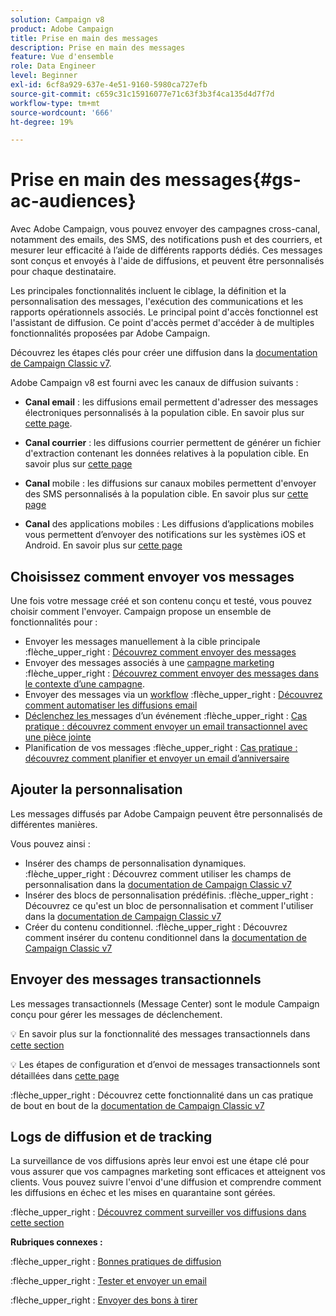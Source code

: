 ```yaml
---
solution: Campaign v8
product: Adobe Campaign
title: Prise en main des messages
description: Prise en main des messages
feature: Vue d'ensemble
role: Data Engineer
level: Beginner
exl-id: 6cf8a929-637e-4e51-9160-5980ca727efb
source-git-commit: c659c31c15916077e71c63f3b3f4ca135d4d7f7d
workflow-type: tm+mt
source-wordcount: '666'
ht-degree: 19%

---
```


# Prise en main des messages{#gs-ac-audiences}

Avec Adobe Campaign, vous pouvez envoyer des campagnes cross-canal, notamment des emails, des SMS, des notifications push et des courriers, et mesurer leur efficacité à l’aide de différents rapports dédiés. Ces messages sont conçus et envoyés à l&#39;aide de diffusions, et peuvent être personnalisés pour chaque destinataire.

Les principales fonctionnalités incluent le ciblage, la définition et la personnalisation des messages, l&#39;exécution des communications et les rapports opérationnels associés. Le principal point d&#39;accès fonctionnel est l&#39;assistant de diffusion. Ce point d&#39;accès permet d&#39;accéder à de multiples fonctionnalités proposées par Adobe Campaign.

Découvrez les étapes clés pour créer une diffusion dans la [documentation de Campaign Classic v7](https://experienceleague.adobe.com/docs/campaign-classic/using/sending-messages/key-steps-when-creating-a-delivery/steps-about-delivery-creation-steps.html).

Adobe Campaign v8 est fourni avec les canaux de diffusion suivants :

* **Canal email** : les diffusions email permettent d&#39;adresser des messages électroniques personnalisés à la population cible. En savoir plus sur [cette page](../send/email.md).

* **Canal courrier** : les diffusions courrier permettent de générer un fichier d&#39;extraction contenant les données relatives à la population cible.  En savoir plus sur [cette page](../send/direct-mail.md)

* **Canal** mobile : les diffusions sur canaux mobiles permettent d&#39;envoyer des SMS personnalisés à la population cible.  En savoir plus sur [cette page](../send/sms.md)

* **Canal** des applications mobiles : Les diffusions d’applications mobiles vous permettent d’envoyer des notifications sur les systèmes iOS et Android.  En savoir plus sur [cette page](../send/push.md)

<!--
* **LINE channel**: LINE deliveries let you send messages on LINE, an instant messaging application available on all smartphones. Learn more in [this page](../send/line.md)
-->

## Choisissez comment envoyer vos messages

Une fois votre message créé et son contenu conçu et testé, vous pouvez choisir comment l&#39;envoyer. Campaign propose un ensemble de fonctionnalités pour :

* Envoyer les messages manuellement à la cible principale
:flèche_upper_right : [Découvrez comment envoyer des messages](https://experienceleague.adobe.com/docs/campaign-classic/using/sending-messages/sending-emails/sending-an-email/sending-messages.html)
* Envoyer des messages associés à une [campagne marketing](https://experienceleague.adobe.com/docs/campaign-classic/using/orchestrating-campaigns/orchestrate-campaigns/setting-up-marketing-campaigns.html)
:flèche_upper_right : [Découvrez comment envoyer des messages dans le contexte d’une campagne](https://experienceleague.adobe.com/docs/campaign-classic/using/orchestrating-campaigns/orchestrate-campaigns/marketing-campaign-deliveries.html).
* Envoyer des messages via un [workflow](https://experienceleague.adobe.com/docs/campaign-classic/using/automating-with-workflows/introduction/about-workflows.html)
:flèche_upper_right : [Découvrez comment automatiser les diffusions email](https://experienceleague.adobe.com/docs/campaign-classic/using/automating-with-workflows/action-activities/delivery.html)
* [Déclenchez les ](https://experienceleague.adobe.com/docs/campaign-classic/using/transactional-messaging/introduction/about-transactional-messaging.html) messages d’un événement :flèche_upper_right :  [Cas pratique : découvrez comment envoyer un email transactionnel avec une pièce jointe](https://experienceleague.adobe.com/docs/campaign-classic/using/transactional-messaging/use-case/transactional-email-with-attachments.html)
* Planification de vos messages
:flèche_upper_right : [Cas pratique : découvrez comment planifier et envoyer un email d’anniversaire](https://experienceleague.adobe.com/docs/campaign-classic/using/automating-with-workflows/use-cases/deliveries/sending-a-birthday-email.html?)


## Ajouter la personnalisation

Les messages diffusés par Adobe Campaign peuvent être personnalisés de différentes manières.

Vous pouvez ainsi :

* Insérer des champs de personnalisation dynamiques.
:flèche_upper_right : Découvrez comment utiliser les champs de personnalisation dans la [documentation de Campaign Classic v7](https://experienceleague.adobe.com/docs/campaign-classic/using/sending-messages/personalizing-deliveries/personalization-fields.html)
* Insérer des blocs de personnalisation prédéfinis.
:flèche_upper_right : Découvrez ce qu&#39;est un bloc de personnalisation et comment l&#39;utiliser dans la [documentation de Campaign Classic v7](https://experienceleague.adobe.com/docs/campaign-classic/using/sending-messages/personalizing-deliveries/personalization-blocks.html)
* Créer du contenu conditionnel.
:flèche_upper_right : Découvrez comment insérer du contenu conditionnel dans la [documentation de Campaign Classic v7](https://experienceleague.adobe.com/docs/campaign-classic/using/sending-messages/personalizing-deliveries/conditional-content.html)

## Envoyer des messages transactionnels

Les messages transactionnels (Message Center) sont le module Campaign conçu pour gérer les messages de déclenchement.

:bulb: En savoir plus sur la fonctionnalité des messages transactionnels dans [cette section](../dev/architecture.md#transac-msg-archi)

:bulb: Les étapes de configuration et d’envoi de messages transactionnels sont détaillées dans [cette page](../send/transactional.md)

:flèche_upper_right : Découvrez cette fonctionnalité dans un cas pratique de bout en bout de la [documentation de Campaign Classic v7](https://experienceleague.adobe.com/docs/campaign-classic/using/transactional-messaging/use-case/transactional-email-with-attachments.html?lang=en#transactional-messaging)

## Logs de diffusion et de tracking

La surveillance de vos diffusions après leur envoi est une étape clé pour vous assurer que vos campagnes marketing sont efficaces et atteignent vos clients. Vous pouvez suivre l&#39;envoi d&#39;une diffusion et comprendre comment les diffusions en échec et les mises en quarantaine sont gérées.

:flèche_upper_right : [Découvrez comment surveiller vos diffusions dans cette section](https://experienceleague.adobe.com/docs/campaign-classic/using/sending-messages/monitoring-deliveries/about-delivery-monitoring.html?lang=en#sending-messages)


**Rubriques connexes :**

:flèche_upper_right :  [Bonnes pratiques de diffusion](https://experienceleague.adobe.com/docs/campaign-classic/using/sending-messages/key-steps-when-creating-a-delivery/delivery-bestpractices/delivery-best-practices.html)

:flèche_upper_right :  [Tester et envoyer un email](https://experienceleague.adobe.com/docs/campaign-classic/using/sending-messages/sending-emails/sending-an-email/sending-messages.html)

:flèche_upper_right :  [Envoyer des bons à tirer](https://experienceleague.adobe.com/docs/campaign-classic/using/sending-messages/key-steps-when-creating-a-delivery/steps-validating-the-delivery.html)
